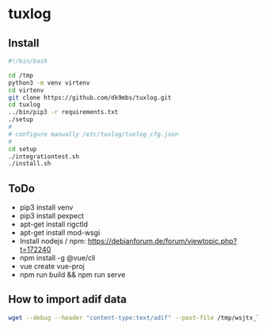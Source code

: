# tuxlog

## Install
```bash
#!/bin/bash

cd /tmp
python3 -m venv virtenv
cd virtenv
git clone https://github.com/dk9mbs/tuxlog.git
cd tuxlog
../bin/pip3 -r requirements.txt
./setup
#
# configure manually /etc/tuxlog/tuxlog_cfg.json
#
cd setup
./integrationtest.sh
./install.sh
```


## ToDo

* pip3 install venv
* pip3 install pexpect
* apt-get install rigctld
* apt-get install mod-wsgi
* Install nodejs / npm: https://debianforum.de/forum/viewtopic.php?t=172240
* npm install -g @vue/cli
* vue create vue-proj
* npm run build && npm run serve 



## How to import adif data

```bash
wget --debug --header "content-type:text/adif" --post-file /tmp/wsjtx_log.adi -O - http://localhost:8081/api/v1.0/tuxlog/LogLogs?logbook_id=dk9mbs 
```
